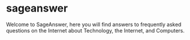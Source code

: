 # sageanswer
Welcome to SageAnswer, here you will find answers to frequently asked questions on the Internet about Technology, the Internet, and Computers.
